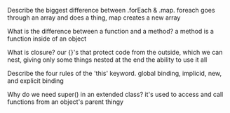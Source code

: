 Describe the biggest difference between .forEach & .map.
foreach goes through an array and does a thing, map creates a new array

What is the difference between a function and a method?
a method is a function inside of an object

What is closure?
our {}'s that protect code from the outside, which we can nest, giving only some things nested at the end the ability to use it all

Describe the four rules of the 'this' keyword.
global binding, implicid, new, and explicit binding

Why do we need super() in an extended class?
it's used to access and call functions from an object's parent thingy
